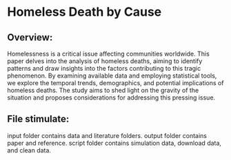 # Homeless Death by Cause
## Overview:
Homelessness is a critical issue affecting communities worldwide. This paper delves into the analysis of homeless deaths, aiming to identify patterns and draw insights into the factors contributing to this tragic phenomenon. By examining available data and employing statistical tools, we explore the temporal trends, demographics, and potential implications of homeless deaths. The study aims to shed light on the gravity of the situation and proposes considerations for addressing this pressing issue.
## File stimulate:
input folder contains data and literature folders.
output folder contains paper and reference.
script folder contains simulation data, download data, and clean data.

